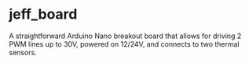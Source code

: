 # jeff_board
A straightforward Arduino Nano breakout board that allows for driving 2 PWM lines up to 30V, powered on 12/24V, and connects to two thermal sensors. 
